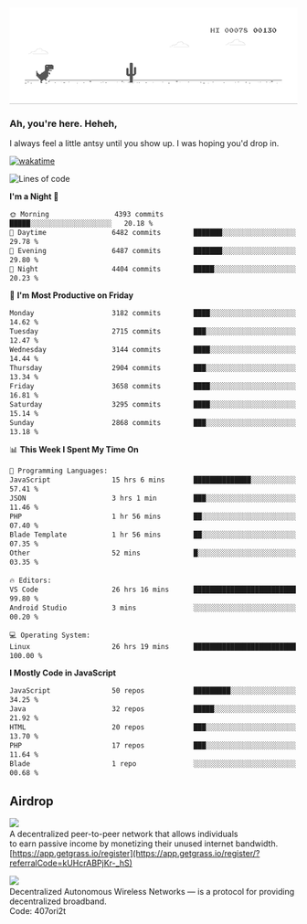 
<div align="center">
    <img align="center" src="dino.gif">
</div>

### Ah, you're here. Heheh, 
I always feel a little antsy until you show up. I was hoping you'd drop in.

[![wakatime](https://wakatime.com/badge/user/8ad4afa2-1a56-40d1-a949-4663473915b6.svg)](https://wakatime.com/@mrepol742)

<!--START_SECTION:mrepol742-->
![Lines of code](https://img.shields.io/badge/From%20Hello%20World%20I%27ve%20Written-19.1%20million%20lines%20of%20code-blue)

**I'm a Night 🦉** 

```text
🌞 Morning                4393 commits        █████░░░░░░░░░░░░░░░░░░░░   20.18 % 
🌆 Daytime                6482 commits        ███████░░░░░░░░░░░░░░░░░░   29.78 % 
🌃 Evening                6487 commits        ███████░░░░░░░░░░░░░░░░░░   29.80 % 
🌙 Night                  4404 commits        █████░░░░░░░░░░░░░░░░░░░░   20.23 % 
```
📅 **I'm Most Productive on Friday** 

```text
Monday                   3182 commits        ████░░░░░░░░░░░░░░░░░░░░░   14.62 % 
Tuesday                  2715 commits        ███░░░░░░░░░░░░░░░░░░░░░░   12.47 % 
Wednesday                3144 commits        ████░░░░░░░░░░░░░░░░░░░░░   14.44 % 
Thursday                 2904 commits        ███░░░░░░░░░░░░░░░░░░░░░░   13.34 % 
Friday                   3658 commits        ████░░░░░░░░░░░░░░░░░░░░░   16.81 % 
Saturday                 3295 commits        ████░░░░░░░░░░░░░░░░░░░░░   15.14 % 
Sunday                   2868 commits        ███░░░░░░░░░░░░░░░░░░░░░░   13.18 % 
```


📊 **This Week I Spent My Time On** 

```text
💬 Programming Languages: 
JavaScript               15 hrs 6 mins       ██████████████░░░░░░░░░░░   57.41 % 
JSON                     3 hrs 1 min         ███░░░░░░░░░░░░░░░░░░░░░░   11.46 % 
PHP                      1 hr 56 mins        ██░░░░░░░░░░░░░░░░░░░░░░░   07.40 % 
Blade Template           1 hr 56 mins        ██░░░░░░░░░░░░░░░░░░░░░░░   07.35 % 
Other                    52 mins             █░░░░░░░░░░░░░░░░░░░░░░░░   03.35 % 

🔥 Editors: 
VS Code                  26 hrs 16 mins      █████████████████████████   99.80 % 
Android Studio           3 mins              ░░░░░░░░░░░░░░░░░░░░░░░░░   00.20 % 

💻 Operating System: 
Linux                    26 hrs 19 mins      █████████████████████████   100.00 % 
```

**I Mostly Code in JavaScript** 

```text
JavaScript               50 repos            █████████░░░░░░░░░░░░░░░░   34.25 % 
Java                     32 repos            █████░░░░░░░░░░░░░░░░░░░░   21.92 % 
HTML                     20 repos            ███░░░░░░░░░░░░░░░░░░░░░░   13.70 % 
PHP                      17 repos            ███░░░░░░░░░░░░░░░░░░░░░░   11.64 % 
Blade                    1 repo              ░░░░░░░░░░░░░░░░░░░░░░░░░   00.68 % 
```




<!--END_SECTION:mrepol742-->

## Airdrop
<img src="https://app.getgrass.io/_next/image?url=%2Fimages%2Flogos%2Fgrass-logo-dark.png&w=1920&q=75"><br>
A decentralized peer-to-peer network that allows individuals<br> to earn passive income by monetizing their unused internet bandwidth.<br>
[https://app.getgrass.io/register](https://app.getgrass.io/register/?referralCode=kUHcrABPjKr-_hS) 

<img src="https://pbs.twimg.com/profile_images/1811363474284417025/3yGX3CjY_400x400.jpg" width="100"><br>
Decentralized Autonomous Wireless Networks — is a protocol for providing decentralized broadband.<br>
Code: 407ori2t
